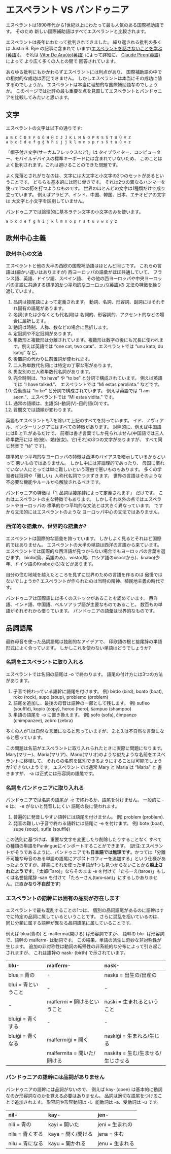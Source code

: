 # エスペラント VS パンドゥニア

エスペラントは1890年代から1世紀以上にわたって最も人気のある国際補助語です。
そのため
新しい国際補助語はすべてエスペラントと比較されます。


エスペラントは長年にわたって批判されてきました。
繰り返される批判の多くは Justin B. Rye の記事に含まれて
います([エスペラントを話さないことを学ぶ(英語)](http://jbr.me.uk/ranto/index.html))。
それは [Vítor De Araújo(英語)](https://elmord.org/misc/kontrauranto/) によって詳細に、
[Claude Piron(英語)](http://claudepiron.free.fr/articlesenanglais/why.htm) によって
より広く多くの人との間で
回答されています。

あらゆる批判にもかかわらずエスペラントには利点があり、
国際補助語の中での相対的な成功は否定できません。
しかしエスペラントは本当にその成功に値するのでしょうか。
エスペラントは本当に理想的な国際補助語なのでしょうか。
このページでは批評の最も重要な点を見直してエスペラントとパンドゥニアを比較してみたいと思います。



## 文字

エスペラントの文字は以下の通りです:

    A B C Ĉ D E F G Ĝ H Ĥ I J Ĵ K L M N O P R S Ŝ T U Ŭ V Z
    a b c ĉ d e f g ĝ h ĥ i j ĵ k l m n o p r s ŝ t u ŭ v z

「帽子付き文字(サーカムフレックスなど)」は
タイプライター、コンピューター、モバイルデバイスの標準キーボードには含まれていないため、
このことはよく批判されます。これは避けることのできた問題です。

よく見落とされがちなのは、文字には大文字と小文字の2つのセットがあるということです。
どちらも基本的には同じ働きです。
それは2つの異なるハンマーを使って1つの釘を打つようなものです。
世界のほとんどの文字は1種類だけで成り立っています。
例えばアラビア、インド、中国、韓国、日本、エチオピアの文字は
大文字と小文字を区別していません。

パンドゥニアでは論理的に基本ラテン文字の小文字のみを使います。

    a b c d e f g h i j k l m n o p r s t u v w x y z



## 欧州中心主義

### 欧州中心の文法

エスペラントと他の大半の西欧の国際補助語はほとんど同じです。
これらの言語は(細かい違いはありますが)
西ヨーロッパの語彙がほぼ共通していて、
フランス語、英語、ドイツ語、スペイン語、
その他の西ヨーロッパや中央ヨーロッパの言語に共通する[標準的かつ平均的なヨーロッパ(英語)](http://www.joerg-rhiemeier.de/Conlang/sae.html)の
文法の特徴を繰り返しています。

1. 品詞は接尾語によって定義されます。
   動詞、名詞、形容詞、副詞にはそれぞれ固有の語尾があります。
2. 名詞(または少なくとも代名詞)は
   名詞的、形容詞的、アクセント的などの場合に屈折します。
3. 動詞は時制、人称、数などの場合に屈折します。
4. 定冠詞や不定冠詞があります。
5. 単数形と複数形は分離されています。複数形は数字の後にも冗長に使われます。例えば英語では “one cat, two cat**s**”、エスペラントでは “unu kato, du kato**j**” など。
6. 後置詞の代わりに前置詞が使われます。
7. 二人称単数代名詞には特定の丁寧な形があります。
8. 男女別の三人称単数代名詞があります。
9. 完全時制は、“to have” や “to be” と分詞で構成されています。
   例えば英語では “I have talked.”、
   エスペラントでは “Mi estas parolinta.” などです。
10. 受動態は “to be” と分詞で構成されています。
    例えば英語では “I am seen.”、エスペラントでは “Mi estas vidita.” です。
11. 通常の語順は、主語(S)-動詞(V)-目的語(O)です。
12. 質問文では語順が変わります。

英語もエスペラントも7.を除いて上記のすべてを持っています。
イド、ノヴィアル、インターリングアにはすべての特徴があります。
対照的に、例えば中国語には8.と11.があるだけで、
前者は書き言葉でしか見られません(中国語では三人称単数形には
他(彼)、她(彼女)、它(それ)の3つの文字がありますが、
すべて同じ発音で “tā” です)。

標準的かつ平均的なヨーロッパの特徴は西洋のバイアスを暗示しているからといって
悪いものではありません。
しかし中には非論理的であったり、
母国に慣れていない人にとっては単に難しいという理由で悪いものもあります。
多くの学習者は冠詞や「難しい」人称代名詞でつまずきます。
世界の言語はそのような不必要な機能やルールから解放されるべきです。

パンドゥニアの特徴は「1. 品詞は接尾辞によって定義されます」
だけです。
これはエスペラントの主な特徴でもあります。
しかしそれ以外の点ではエスペラントやヨーロッパの
標準的かつ平均的な文法とは大きく異なっています。
ですから文法的にはエスペラントのような
ヨーロッパ中心の文法ではありません。


### 西洋的な語彙か、世界的な語彙か?

エスペラントは国際的な語彙を誇っています。
しかしよく見るとそれほど国際的ではありません。
エスペラントの大半の単語は西洋の言語から来ています。
エスペラントでは国際的な西洋語が見つからない場合でもヨーロッパの言葉を選びます。
birdo(鳥、英語のみ)、vosto(尾、ロシア語のхвостから)、knabo(少年、ドイツ語のKnabeから)などがあります。

自分の住む地域を越えたところを見ずに世界のための言語を作るのは
傲慢ではないでしょうか?
エスペラントが作られたのは当時の精神、植民地主義の時代です。

パンドゥニアは国際語には多くのストックがあることを認めています。
西洋語、インド語、中国語、ペルソアラブ語が主要なものであること。
数百もの単語がそれぞれから借りています。
パンドゥニアの語彙は世界的なものです。



## 品詞語尾

最終母音を使った品詞語尾は独創的なアイデアで、
印欧語の根と接尾辞の単語形式によく合っています。
しかしこれを使わない単語はどうでしょうか?

### 名詞をエスペラントに取り入れる

エスペラントでは名詞の語尾は -o で終わります。
語尾の付け方には3つの方法があります。

1. 子音で終わっている語幹に語尾を付けます。
   例) birdo (bird), boato (boat), roko (rock), supo (soup), problemo (problem)
2. 語尾を追加し、最後の母音は語幹の一部として残します。
   例) sufleo (soufflé), kopio (copy), heroo (hero), ŝampuo (shampoo)
3. 単語の語尾を -o に置き換えます。
   例) sofo (sofa), ĉimpanzo (chimpanzee), zebro (zebra)

多くの人が1.は自然な言葉になると思っていますが、
2.と3.は不自然な言葉になると思っています。

この問題は名前がエスペラントに取り入れられたときに実際に問題になります。
Mary(マリー)、Maria(マリア)、Mario(マリオ)のような似たような名前をエスペラントに移植して、
それらの名前を区別できるようにすることは可能でしょうか?できないようです。
エスペラントでは通常 Mary と Maria は “Maria” と
書きますが、 -a は正式には形容詞の語尾です。

### 名詞をパンドゥニアに取り入れる

パンドゥニアでは名詞の語尾が -e で終わるか、語尾を付けません。
一般的に -e は、 -e がないと発音しにくい
語尾の後に使われます。

1. 普遍的に発音しやすい語幹には語尾を付けません。
   例) problem (problem).
2. 発音の難しい子音で終わる語幹には語尾に -e を付けます。
   例) bote (boat), supe (soup), sufle (soufflé)
<!-- 3. 分離不可能な母音で終わる語尾にアポストロフィ(’)を付けます。
   例) hero' (hero), xampu' (shampoo), sofa' (sofa)
   アポストロフィは通常の子音のように
   最後の母音にアクセントを移動させるので、
   書き言葉でも話し言葉でもその違いは存在します。 -->

この法則に基づけば、重要な文字を変更したり削除したりすることなく
すべての種類の単語をPanlingueにインポートすることができます。 (訳注:エスペラントがそうであるように、パンドゥニアでも**日本語では無理です**。かつては「分離不可能な母音のある単語の語尾にアポストロフィーを追加する」という仕様があったようですが、辞書にそれを使った単語が1つも見つからないことから**廃止されたようです**。「太郎(Taro)」ならそのまま ‐e を付けて「たろーえ(taroe)」もしくは名誉接尾辞 ‐san を付けて「たろーさん(taro‐san)」にするしかありません。正直**かなり不自然です**)


### エスペラントの語幹には固有の品詞が存在します

エスペラントで最も混乱することの1つは、
個別の品詞語尾があるのに語幹はすでに特定の品詞に属しているということです。
さらに混乱を招いているのは、
同じ分類に属する語幹が異なる品詞語尾に属していることです。

例えば blua(青の) と malferma(開ける) は形容詞ですが、
語幹の blu- は形容詞で、語幹の malferm- は動詞です。
この結果、単語の派生に奇妙な非対称性が生じます。
追加の非対称性は動詞の転帰性の非系統的な分布によって引き起こされますが、
これは語幹の nask- (birth) で示されています。

| blu-                | malferm-                    | nask-                              |
|:--------------------|:----------------------------|:-----------------------------------|
| blua = 青の         | -                           | naska = 出生の/出産の              |
| blui = 青ということ | -                           | -                                  |
| -                   | malfermi = 開けるということ | naski = 生まれるということ         |
| bluigi = 青くする   | -                           | -                                  |
| bluiĝi = 青くなる   | malfermiĝi = 開く           | naskiĝi = 生まれる/生じる          |
|                     | malfermita = 開いた/開ける  | naskita = 生む/生ませる/生じさせる |


### パンドゥニアの語幹には品詞がありません

パンドゥニアの語幹には品詞がないので、
例えば kay‐ (open) は基本的に動詞なのか形容詞なのかを覚える必要はありません。
品詞は適切な語尾をつけることで追加されます。
形容詞や形容動詞は -i、能動詞は -a、受動詞は -u です。

| nil-            | kay-               | jen-            |
|:----------------|:-------------------|:----------------|
| nili = 青の     | kayi = 開いた      | jeni = 生まれの |
| nila = 青くする | kaya = 開く/開ける | jena = 生む     |
| nilu = 青になる | kayu = 開かれる    | jenu = 生まれる |





